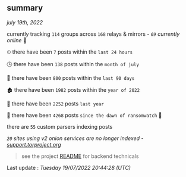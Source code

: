 
## summary
_july 19th, 2022_

currently tracking `114` groups across `168` relays & mirrors - _`69` currently online_ 📡

⏲ there have been `7` posts within the `last 24 hours`

🕓 there have been `138` posts within the `month of july`

📅 there have been `800` posts within the `last 90 days`

🏚 there have been `1982` posts within the `year of 2022`

🚀 there have been `2252` posts `last year`

🦕 there have been `4268` posts `since the dawn of ransomwatch` 🐣

there are `55` custom parsers indexing posts

_`20` sites using v2 onion services are no longer indexed - [support.torproject.org](https://support.torproject.org/onionservices/v2-deprecation/)_

> see the project [README](https://github.com/jmousqueton/ransomwatch#readme) for backend technicals



Last update : _Tuesday 19/07/2022 20:44:28 (UTC)_

